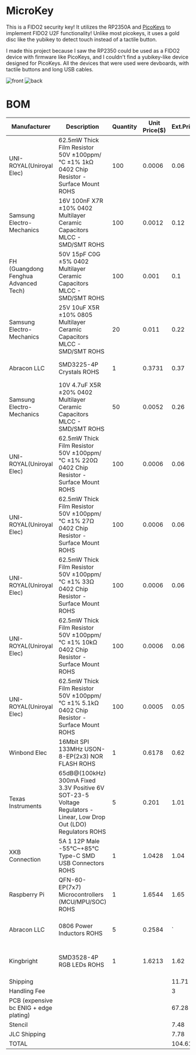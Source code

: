 # MicroKey
This is a FIDO2 security key! It utilizes the RP2350A and [PicoKeys](https://picokeys.com) to implement FIDO2 U2F functionality! Unlike most picokeys, it uses a gold disc like the yubikey to detect touch instead of a tactile button.

I made this project because I saw the RP2350 could be used as a FIDO2 device with firmware like PicoKeys, and I couldn't find a yubikey-like device designed for PicoKeys. All the devices that were used were devboards, with tactile buttons and long USB cables.

![front](https://hc-cdn.hel1.your-objectstorage.com/s/v3/0d3e9f70d7a21df39e67d9293844a2e444af0b8c_kicad_ka5aqazpym.png)
![back](https://hc-cdn.hel1.your-objectstorage.com/s/v3/670e242f51b1208eca79b329298adbf2f0d1d51b_kicad_gkpmfggj78.png)

# BOM
|Manufacturer                          |Description                                                                                                        |Quantity|Unit Price($)|Ext.Price($)|Link                                                                                                                                    |
|--------------------------------------|-------------------------------------------------------------------------------------------------------------------|--------|-------------|------------|----------------------------------------------------------------------------------------------------------------------------------------|
|UNI-ROYAL(Uniroyal Elec)              |62.5mW Thick Film Resistor 50V ±100ppm/℃ ±1% 1kΩ 0402 Chip Resistor - Surface Mount ROHS                           |100     |0.0006       |0.06        |https://lcsc.com/product-detail/chip-resistor-surface-mount_uni-royal-uniroyal-elec-0402wgf1001tce_C11702.html                          |
|Samsung Electro-Mechanics             |16V 100nF X7R ±10% 0402 Multilayer Ceramic Capacitors MLCC - SMD/SMT ROHS                                          |100     |0.0012       |0.12        |https://lcsc.com/product-detail/multilayer-ceramic-capacitors-mlcc-smd-smt_samsung-electro-mechanics-cl05b104ko5nnnc_C1525.html         |
|FH (Guangdong Fenghua Advanced Tech)  |50V 15pF C0G ±5% 0402 Multilayer Ceramic Capacitors MLCC - SMD/SMT ROHS                                            |100     |0.001        |0.1         |https://lcsc.com/product-detail/multilayer-ceramic-capacitors-mlcc-smd-smt_fh-guangdong-fenghua-advanced-tech-0402cg150j500nt_C1548.html|
|Samsung Electro-Mechanics             |25V 10uF X5R ±10% 0805 Multilayer Ceramic Capacitors MLCC - SMD/SMT ROHS                                           |20      |0.011        |0.22        |https://lcsc.com/product-detail/multilayer-ceramic-capacitors-mlcc-smd-smt_samsung-electro-mechanics-cl21a106kaynnne_C15850.html        |
|Abracon LLC                           |SMD3225-4P Crystals ROHS                                                                                           |1       |0.3731       |0.37        |https://lcsc.com/product-detail/crystals_abracon-llc-abm8-272-t3_C20625731.html                                                         |
|Samsung Electro-Mechanics             |10V 4.7uF X5R ±20% 0402 Multilayer Ceramic Capacitors MLCC - SMD/SMT ROHS                                          |50      |0.0052       |0.26        |https://lcsc.com/product-detail/multilayer-ceramic-capacitors-mlcc-smd-smt_samsung-electro-mechanics-cl05a475mp5nrnc_C23733.html        |
|UNI-ROYAL(Uniroyal Elec)              |62.5mW Thick Film Resistor 50V ±100ppm/℃ ±1% 220Ω 0402 Chip Resistor - Surface Mount ROHS                          |100     |0.0006       |0.06        |https://lcsc.com/product-detail/chip-resistor-surface-mount_uni-royal-uniroyal-elec-0402wgf2200tce_C25091.html                          |
|UNI-ROYAL(Uniroyal Elec)              |62.5mW Thick Film Resistor 50V ±100ppm/℃ ±1% 27Ω 0402 Chip Resistor - Surface Mount ROHS                           |100     |0.0006       |0.06        |https://lcsc.com/product-detail/chip-resistor-surface-mount_uni-royal-uniroyal-elec-0402wgf270jtce_C25100.html                          |
|UNI-ROYAL(Uniroyal Elec)              |62.5mW Thick Film Resistor 50V ±100ppm/℃ ±1% 33Ω 0402 Chip Resistor - Surface Mount ROHS                           |100     |0.0006       |0.06        |https://lcsc.com/product-detail/chip-resistor-surface-mount_uni-royal-uniroyal-elec-0402wgf330jtce_C25105.html                          |
|UNI-ROYAL(Uniroyal Elec)              |62.5mW Thick Film Resistor 50V ±100ppm/℃ ±1% 10kΩ 0402 Chip Resistor - Surface Mount ROHS                          |100     |0.0006       |0.06        |https://lcsc.com/product-detail/chip-resistor-surface-mount_uni-royal-uniroyal-elec-0402wgf1002tce_C25744.html                          |
|UNI-ROYAL(Uniroyal Elec)              |62.5mW Thick Film Resistor 50V ±100ppm/℃ ±1% 5.1kΩ 0402 Chip Resistor - Surface Mount ROHS                         |100     |0.0005       |0.05        |https://lcsc.com/product-detail/chip-resistor-surface-mount_uni-royal-uniroyal-elec-0402wgf5101tce_C25905.html                          |
|Winbond Elec                          |16Mbit SPI 133MHz USON-8-EP(2x3) NOR FLASH ROHS                                                                    |1       |0.6178       |0.62        |https://lcsc.com/product-detail/nor-flash_winbond-elec-w25q16jvuxiq_C2843335.html                                                       |
|Texas Instruments                     |65dB@(100kHz) 300mA Fixed 3.3V Positive 6V SOT-23-5 Voltage Regulators - Linear, Low Drop Out (LDO) Regulators ROHS|5       |0.201        |1.01        |https://lcsc.com/product-detail/voltage-regulators-linear-low-drop-out-ldo-regulators_texas-instruments-tps7a2033pdbvr_C2862740.html    |
|XKB Connection                        |5A 1 12P Male -55℃~+85℃ Type-C SMD USB Connectors ROHS                                                             |1       |1.0428       |1.04        |https://lcsc.com/product-detail/usb-connectors_xkb-connection-u261-121n-4bs2s_C2879827.html                                             |
|Raspberry Pi                          |QFN-60-EP(7x7) Microcontrollers (MCU/MPU/SOC) ROHS                                                                 |1       |1.6544       |1.65        |https://lcsc.com/product-detail/microcontrollers-mcu-mpu-soc_raspberry-pi-rp2350a_C42411118.html                                        |
|Abracon LLC                           |0806 Power Inductors ROHS                                                                                          |5       |0.2584       |`           |https://lcsc.com/product-detail/power-inductors_abracon-llc-aota-b201610s3r3-101-t_C42411119.html                                       |
|Kingbright                            |SMD3528-4P RGB LEDs ROHS                                                                                           |1       |1.6213       |1.62        |https://lcsc.com/product-detail/rgb-leds_kingbright-aaa3528rbgs-08-09_C6851380.html                                                     |
|Shipping                              |                                                                                                                   |        |             |11.71       |                                                                                                                                        |
|Handling Fee                          |                                                                                                                   |        |             |3           |                                                                                                                                        |
|PCB (expensive bc ENIG + edge plating)|                                                                                                                   |        |             |67.28       |                                                                                                                                        |
|Stencil                               |                                                                                                                   |        |             |7.48        |                                                                                                                                        |
|JLC Shipping                          |                                                                                                                   |        |             |7.78        |                                                                                                                                        |
|TOTAL                                 |                                                                                                                   |        |             |104.61      |                                                                                                                                        |

